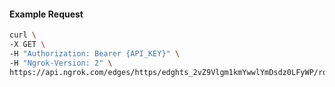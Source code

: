 <!-- Code generated for API Clients. DO NOT EDIT. -->
#### Example Request
```bash
curl \
-X GET \
-H "Authorization: Bearer {API_KEY}" \
-H "Ngrok-Version: 2" \
https://api.ngrok.com/edges/https/edghts_2vZ9Vlgm1kmYwwlYmDsdz0LFyWP/routes/edghtsrt_2vZ9VghCX2KP7f1X4vxi1hnmwqL
